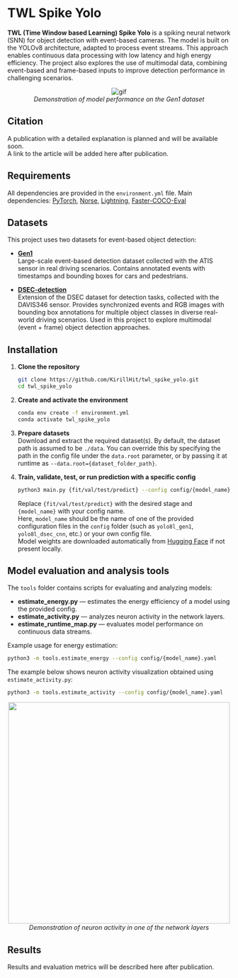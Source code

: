 # TWL Spike Yolo

**TWL (Time Window based Learning) Spike Yolo** is a spiking neural network (SNN) for object detection with event-based cameras. The model is built on the YOLOv8 architecture, adapted to process event streams. This approach enables continuous data processing with low latency and high energy efficiency. The project also explores the use of multimodal data, combining event-based and frame-based inputs to improve detection performance in challenging scenarios.

<p align="center">
  <img src="https://github.com/KirillHit/media/blob/main/twl_spike_yolo/gen1_example.gif?raw=true" alt="gif"><br>
  <em>Demonstration of model performance on the Gen1 dataset</em>
</p>

## Citation

A publication with a detailed explanation is planned and will be available soon.  
A link to the article will be added here after publication.

## Requirements

All dependencies are provided in the `environment.yml` file. Main dependencies: [PyTorch](https://pytorch.org/), [Norse](https://github.com/norse/norse), [Lightning](https://lightning.ai/), [Faster-COCO-Eval](https://github.com/MiXaiLL76/faster_coco_eval)

## Datasets

This project uses two datasets for event-based object detection:

- [**Gen1**](https://www.prophesee.ai/2020/01/24/prophesee-gen1-automotive-detection-dataset/)  
  Large-scale event-based detection dataset collected with the ATIS sensor in real driving scenarios. Contains annotated events with timestamps and bounding boxes for cars and pedestrians.

- [**DSEC-detection**](https://dsec.ifi.uzh.ch/dsec-detection/)  
  Extension of the DSEC dataset for detection tasks, collected with the DAVIS346 sensor. Provides synchronized events and RGB images with bounding box annotations for multiple object classes in diverse real-world driving scenarios. Used in this project to explore multimodal (event + frame) object detection approaches.

## Installation

1. **Clone the repository**
   ```bash
   git clone https://github.com/KirillHit/twl_spike_yolo.git
   cd twl_spike_yolo
   ```

2. **Create and activate the environment**
   ```bash
   conda env create -f environment.yml
   conda activate twl_spike_yolo
   ```

3. **Prepare datasets**  
   Download and extract the required dataset(s). By default, the dataset path is assumed to be `./data`. You can override this by specifying the path in the config file under the `data.root` parameter, or by passing it at runtime as `--data.root={dataset_folder_path}`.

4. **Train, validate, test, or run prediction with a specific config**
   ```bash
   python3 main.py {fit/val/test/predict} --config config/{model_name}.yaml
   ```
   Replace `{fit/val/test/predict}` with the desired stage and `{model_name}` with your config name.  
   Here, `model_name` should be the name of one of the provided configuration files in the `config` folder (such as `yolo8l_gen1`, `yolo8l_dsec_cnn`, etc.) or your own config file.  
   Model weights are downloaded automatically from [Hugging Face](https://huggingface.co/KirillHit/twl_spike_yolo/tree/main) if not present locally.

## Model evaluation and analysis tools

The `tools` folder contains scripts for evaluating and analyzing models:

- **estimate_energy.py** — estimates the energy efficiency of a model using the provided config.
- **estimate_activity.py** — analyzes neuron activity in the network layers.
- **estimate_runtime_map.py** — evaluates model performance on continuous data streams.

Example usage for energy estimation:
```bash
python3 -m tools.estimate_energy --config config/{model_name}.yaml
```

The example below shows neuron activity visualization obtained using `estimate_activity.py`:
```bash
python3 -m tools.estimate_activity --config config/{model_name}.yaml
```

<p align="center">
  <img src="https://github.com/KirillHit/media/blob/main/twl_spike_yolo/activity.gif?raw=true" width="500"><br>
  <em>Demonstration of neuron activity in one of the network layers</em>
</p>

## Results

Results and evaluation metrics will be described here after publication.

